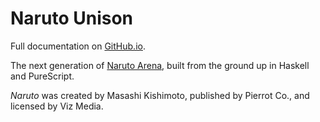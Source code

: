 # Naruto Unison

Full documentation on [GitHub.io](https://jnbooth.github.io/naruto-unison/).

The next generation of [Naruto Arena](naruto-arena.com), built from the ground up in Haskell and PureScript. 

*Naruto* was created by Masashi Kishimoto, published by Pierrot Co., and licensed by Viz Media.
